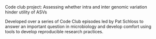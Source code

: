 Code club project: Assessing whether intra and inter genomic variation hinder utility of ASVs

Developed over a series of Code Club episodes led by Pat Schloss to answer an important question in microbiology and develop comfort using tools to develop reproducible research practices.
